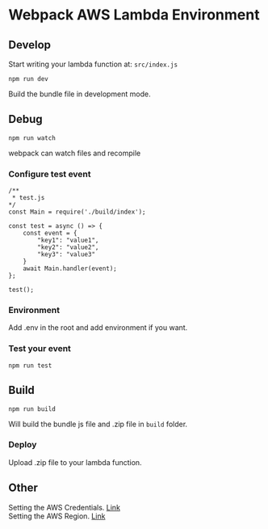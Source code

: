 # Webpack AWS Lambda Environment

## Develop
Start writing your lambda function at: `src/index.js`
```
npm run dev
```
Build the bundle file in development mode.

## Debug
```
npm run watch
```
webpack can watch files and recompile
### Configure test event
```
/**
 * test.js
*/
const Main = require('./build/index');

const test = async () => {
    const event = {
        "key1": "value1",
        "key2": "value2",
        "key3": "value3"
    }
    await Main.handler(event);
};

test();
```
### Environment
Add .env in the root and add environment if you want.

### Test your event
```
npm run test
```

## Build
```
npm run build
```
Will build the bundle js file and .zip file in `build` folder.

### Deploy
Upload .zip file to your lambda function.

## Other
Setting the AWS Credentials. [Link](https://docs.aws.amazon.com/sdk-for-javascript/v2/developer-guide/loading-node-credentials-shared.html)
<br>
Setting the AWS Region. [Link](https://docs.aws.amazon.com/sdk-for-javascript/v2/developer-guide/setting-region.html)
